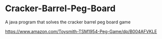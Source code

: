 # Cracker-Barrel-Peg-Board
A java program that solves the cracker barrel peg board game 

https://www.amazon.com/Toysmith-TSM1954-Peg-Game/dp/B004AFVKLE

